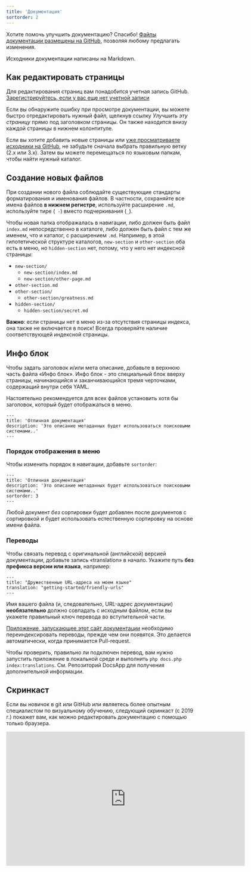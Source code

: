 ```yaml
---
title: 'Документация'
sortorder: 2
---
```


Хотите помочь улучшить документацию? Спасибо! [Файлы документации размещены на GitHub](https://github.com/modxorg/Docs), позволяя любому предлагать изменения.

Исходники документации написаны на Markdown.

## Как редактировать страницы

Для редактирования страниц вам понадобится учетная запись GitHub. [Зарегистрируйтесь, если у вас еще нет учетной записи](https://github.com/)

Если вы обнаружите ошибку при просмотре документации, вы можете быстро отредактировать нужный файл, щелкнув ссылку _Улучшить эту страницу_ прямо под заголовком страницы. Он также находится внизу каждой страницы в нижнем колонтитуле.

Если вы хотите добавить новые страницы или [уже просматриваете исходники на GitHub](https://github.com/modxorg/Docs), не забудьте сначала выбрать правильную ветку (2.x или 3.x). Затем вы можете перемещаться по языковым папкам, чтобы найти нужный каталог.

## Создание новых файлов

При создании нового файла соблюдайте существующие стандарты форматирования и именования файлов. В частности, сохраняйте все имена файлов **в нижнем регистре**, используйте расширение `.md`, используйте тире (` -`) вместо подчеркивания (`_`).

Чтобы новая папка отображалась в навигации, либо должен быть файл `index.md` непосредственно в каталоге, либо должен быть файл с тем же именем, что и каталог, с расширением `.md`. Например, в этой гипотетической структуре каталогов, `new-section` и `other-section` оба есть в меню, но `hidden-section` нет, потому, что у него нет индексной страницы:

- `new-section/`
    - `new-section/index.md`
    - `new-section/other-page.md`
- `other-section.md`
- `other-section/`
    - `other-section/greatness.md`
- `hidden-section/`
    - `hidden-section/secret.md`

**Важно**: если страницы нет в меню из-за отсутствия страницы индекса, она также не включается в поиск! Всегда проверяйте наличие соответствующей индексной страницы.

## Инфо блок

Чтобы задать заголовок и/или мета описание, добавьте в верхнюю часть файла «Инфо блок». Инфо блок - это специальный блок вверху страницы, начинающийся и заканчивающийся тремя черточками, содержащий внутри себя YAML.

Настоятельно рекомендуется для всех файлов установить хотя бы заголовок, который будет отображаться в меню.

``` plain
---
title: 'Отличная документация'
description: 'Это описание метаданных будет использоваться поисковыми системами..'
---
```

### Порядок отображения в меню

Чтобы изменить порядок в навигации, добавьте `sortorder`:

``` plain
---
title: 'Отличная документация'
description: 'Это описание метаданных будет использоваться поисковыми системами..'
sortorder: 3
---
```

Любой документ _без_ сортировки будет добавлен после документов с сортировкой и будет использовать естественную сортировку на основе имени файла.

### Переводы

Чтобы связать перевод с оригинальной (английской) версией документации, добавьте запись «translation» в начало. Укажите путь **без префикса версии или языка**, например:

``` plain
---
title: "Дружественные URL-адреса на моем языке"
translation: "getting-started/friendly-urls"
---
```

Имя вашего файла (и, следовательно, URL-адрес документации) **необязательно** должно совпадать с исходным файлом, если вы укажете правильный ключ перевода во вступительной части.

[Приложение, запускающее этот сайт документации](https://github.com/modxorg/DocsApp) необходимо переиндексировать переводы, прежде чем они появятся. Это делается автоматически, когда принимается Pull-request.

Чтобы проверить, правильно ли подключен перевод, вам нужно запустить приложение в локальной среде и выполнить `php docs.php index:translations`. См. Репозиторий DocsApp для получения дополнительной информации.

## Скринкаст

Если вы новичок в git или GitHub или являетесь более опытным специалистом по визуальному обучению, следующий скринкаст (с 2019 г.) покажет вам, как можно редактировать документацию с помощью только браузера.

<iframe sandbox="allow-same-origin allow-forms allow-popups allow-scripts" src="https://player.vimeo.com/video/330122657?byline=0" width="640" height="360" frameborder="0" allow="autoplay; fullscreen" allowfullscreen></iframe>
